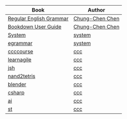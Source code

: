 Book                               |  Author
-----------------------------------|------------------
[Regular English Grammar](../egrammar/)  | [Chung-Chen Chen](../ccc/)
[Bookdown User Guide](../bookdown/)  | [Chung-Chen Chen](../ccc/)
[System](../system/)               | [system](../system/)
[egrammar](../egrammar/) | [system](../system/)
[ccccourse](../ccccourse/) | [ccc](../ccc/)
[learnagile](../learnagile/) | [ccc](../ccc/)
[jsh](../jsh/) | [ccc](../ccc/)
[nand2tetris](../nand2tetris/) | [ccc](../ccc/)
[blender](../blender/) | [ccc](../ccc/)
[csharp](../csharp/) | [ccc](../ccc/)
[ai](../ai/) | [ccc](../ccc/)
[st](../st/) | [ccc](../ccc/)
